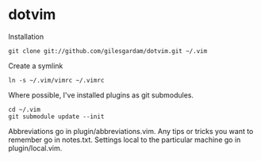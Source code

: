 dotvim
======

Installation

    git clone git://github.com/gilesgardam/dotvim.git ~/.vim

Create a symlink

    ln -s ~/.vim/vimrc ~/.vimrc

Where possible, I've installed plugins as git submodules.

    cd ~/.vim
    git submodule update --init

Abbreviations go in plugin/abbreviations.vim.
Any tips or tricks you want to remember go in notes.txt.
Settings local to the particular machine go in plugin/local.vim.
